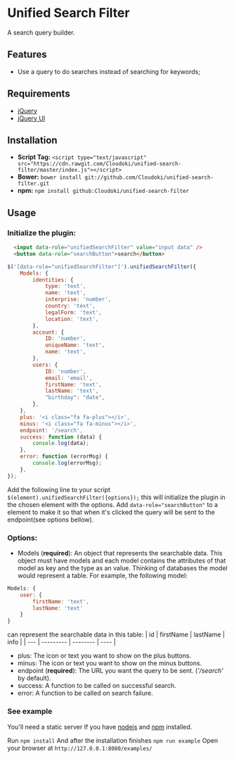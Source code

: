 # Unified Search Filter

A search query builder.

## Features
- Use a query to do searches instead of searching for keywords;

## Requirements
- [jQuery](https://jquery.com/)
- [jQuery UI](https://jqueryui.com/)

## Installation
- **Script Tag:** `<script type="text/javascript" src="https://cdn.rawgit.com/Cloudoki/unified-search-filter/master/index.js"></script>`
- **Bower:** `bower install git://github.com/Cloudoki/unified-search-filter.git`
- **npm:** `npm install github:Cloudoki/unified-search-filter`

## Usage

### Initialize the plugin:
```html
  <input data-role="unifiedSearchFilter" value="input data" />
  <button data-role="searchButton">search</button>
```
```javascript
$('[data-role="unifiedSearchFilter"]').unifiedSearchFilter({
    Models: {
        identities: {
            type: 'text',
            name: 'text',
            interprise: 'number',
            country: 'text',
            legalForm: 'text',
            location: 'text',
        },
        account: {
            ID: 'number',
            uniqueName: 'text',
            name: 'text',
        },
        users: {
            ID: 'number',
            email: 'email',
            firstName: 'text',
            lastName: 'text',
            "birthday": "date",
        },
    },
    plus: '<i class="fa fa-plus"></i>',
    minus: '<i class="fa fa-minus"></i>',
    endpoint: '/search',
    success: function (data) {
        console.log(data);
    },
    error: function (errorMsg) {
        console.log(errorMsg);
    },
});
```
Add the following line to your script `$(element).unifiedSearchFilter({options});` this will initialize the plugin in the chosen element with the options.
Add `data-role="searchButton"` to a element to make it so that when it's clicked the query will be sent to the endpoint(see options bellow).

### Options:
- Models (**required**): An object that represents the searchable data. This object must have models and each model contains the attributes of that model as key and the type as an value. Thinking of databases the model would represent a table. For example, the following model:
```javascript
Models: {
    user: {
        firstName: 'text',
        lastName: 'text'
    }
}
```
can represent the searchable data in this table:
| id  | firstName | lastName | info |
| --- | --------- | -------- | ---- |
- plus: The icon or text you want to show on the plus buttons.
- minus: The icon or text you want to show on the minus buttons.
- endpoint (**required**): The URL you want the query to be sent. (*'/search'* by default).
- success: A function to be called on successful search.
- error: A function to be called on search failure.

### See example
You'll need a static server
If you have [nodejs](https://nodejs.org/) and [npm](https://www.npmjs.com/) installed.

Run `npm install`
And after the installation finishes 
`npm run example`
Open your browser at `http://127.0.0.1:8080/examples/`
